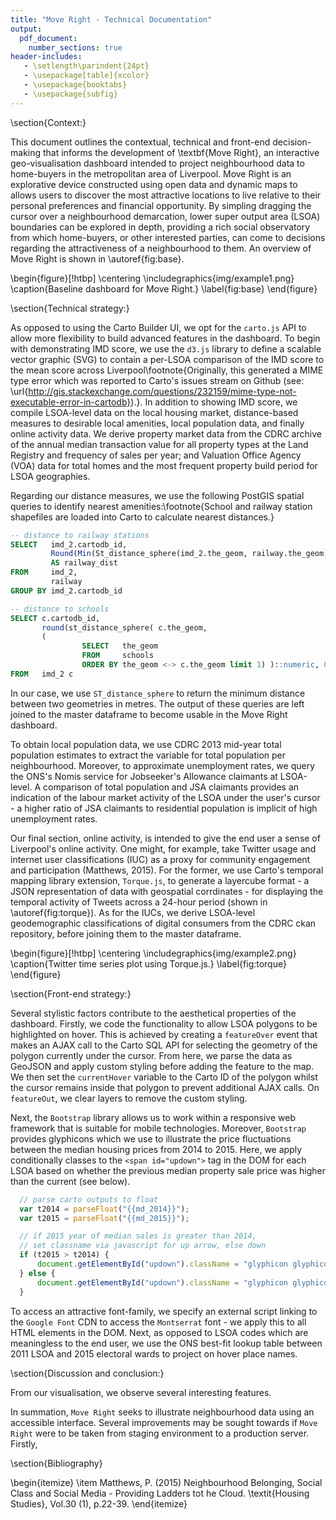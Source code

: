 ```yaml
---
title: "Move Right - Technical Documentation"
output:
  pdf_document:
    number_sections: true
header-includes:
   - \setlength\parindent{24pt}
   - \usepackage[table]{xcolor}
   - \usepackage{booktabs}
   - \usepackage{subfig}
---
```




\section{Context:}

This document outlines the contextual, technical and front-end decision-making that informs the development of \textbf{Move Right}, an interactive geo-visualisation dashboard intended to project neighbourhood data to home-buyers in the metropolitan area of Liverpool. Move Right is an explorative device constructed using open data and dynamic maps to allows users to discover the most attractive locations to live relative to their personal preferences and financial opportunity. By simpling dragging the cursor over a neighbourhood demarcation, lower super output area (LSOA) boundaries can be explored in depth, providing a rich social observatory from which home-buyers, or other interested parties, can come to decisions regarding the attractiveness of a neighbourhood to them. An overview of Move Right is shown in \autoref{fig:base}.

\begin{figure}[!htbp]
\centering
\includegraphics{img/example1.png}
\caption{Baseline dashboard for Move Right.}
\label{fig:base}
\end{figure}

\section{Technical strategy:}

As opposed to using the Carto Builder UI, we opt for the `carto.js` API to allow more flexibility to build advanced features in the dashboard. To begin with demonstrating IMD score, we use the `d3.js` library to define a scalable vector graphic (SVG) to contain a per-LSOA comparison of the IMD score to the mean score across Liverpool\footnote{Originally, this generated a MIME type error which was reported to Carto's issues stream on Github (see: \url{http://gis.stackexchange.com/questions/232159/mime-type-not-executable-error-in-cartodb}).}. In addition to showing IMD score, we compile LSOA-level data on the local housing market, distance-based measures to desirable local amenities, local population data, and finally online activity data. We derive property market data from the CDRC archive of the annual median transaction value for all property types at the Land Registry and frequency of sales per year; and Valuation Office Agency (VOA) data for total homes and the most frequent property build period for LSOA geographies. 

Regarding our distance measures, we use the following PostGIS spatial queries to identify nearest amenities:\footnote{School and railway station shapefiles are loaded into Carto to calculate nearest distances.} 

```sql
-- distance to railway stations 
SELECT   imd_2.cartodb_id, 
         Round(Min(St_distance_sphere(imd_2.the_geom, railway.the_geom))::numeric, 0) 
         AS railway_dist
FROM     imd_2, 
         railway 
GROUP BY imd_2.cartodb_id 

-- distance to schools
SELECT c.cartodb_id, 
       round(st_distance_sphere( c.the_geom, 
       ( 
                SELECT   the_geom 
                FROM     schools 
                ORDER BY the_geom <-> c.the_geom limit 1) )::numeric, 0) AS school_dist 
FROM   imd_2 c
```
In our case, we use `ST_distance_sphere` to return the minimum distance between two geometries in metres. The output of these queries are left joined to the master dataframe to become usable in the Move Right dashboard.

To obtain local population data, we use CDRC 2013 mid-year total population estimates to extract the variable for total population per neighbourhood. Moreover, to approximate unemployment rates, we query the ONS's Nomis service for Jobseeker's Allowance claimants at LSOA-level. A comparison of total population and JSA claimants provides an indication of the labour market activity of the LSOA under the user's cursor - a higher ratio of JSA claimants to residential population is implicit of high unemployment rates.

Our final section, online activity, is intended to give the end user a sense of Liverpool's online activity. One might, for example, take Twitter usage and internet user classifications (IUC) as a proxy for community engagement and participation (Matthews, 2015). For the former, we use Carto's temporal mapping library extension, `Torque.js`, to generate a layercube format - a JSON representation of data with geospatial corrdinates - for displaying the temporal activity of Tweets across a 24-hour period (shown in \autoref{fig:torque}). As for the IUCs, we derive LSOA-level geodemographic classifications of digital consumers from the CDRC ckan repository, before joining them to the master dataframe.

\begin{figure}[!htbp]
\centering
\includegraphics{img/example2.png}
\caption{Twitter time series plot using Torque.js.}
\label{fig:torque}
\end{figure}

\section{Front-end strategy:}

Several stylistic factors contribute to the aesthetical properties of the dashboard. Firstly, we code the functionality to allow LSOA polygons to be highlighted on hover. This is achieved by creating a `featureOver` event that makes an AJAX call to the Carto SQL API for selecting the geometry of the polygon currently under the cursor. From here, we parse the data as GeoJSON and apply custom styling before adding the feature to the map. We then set the `currentHover` variable to the Carto ID of the polygon whilst the cursor remains inside that polygon to prevent additional AJAX calls. On `featureOut`, we clear layers to remove the custom styling.

Next, the `Bootstrap` library allows us to work within a responsive web framework that is suitable for mobile technologies. Moreover, `Bootstrap` provides glyphicons which we use to illustrate the price fluctuations between the median housing prices from 2014 to 2015. Here, we apply conditionally classes to the `<span id="updown">` tag in the DOM for each LSOA based on whether the previous median property sale price was higher than the current (see below).


```javascript
  // parse carto outputs to float
  var t2014 = parseFloat("{{md_2014}}");
  var t2015 = parseFloat("{{md_2015}}");

  // if 2015 year of median sales is greater than 2014,
  // set classname via javascript for up arrow, else down
  if (t2015 > t2014) {
      document.getElementById("updown").className = "glyphicon glyphicon-arrow-up"
  } else {
      document.getElementById("updown").className = "glyphicon glyphicon-arrow-down"
  }
```

To access an attractive font-family, we specify an external script linking to the `Google Font` CDN to access the `Montserrat` font - we apply this to all HTML elements in the DOM. Next, as opposed to LSOA codes which are meaningless to the end user, we use the ONS best-fit lookup table between 2011 LSOA and 2015 electoral wards to project on hover place names. 

\section{Discussion and conclusion:}

From our visualisation, we observe several interesting features.

In summation, `Move Right` seeks to illustrate neighbourhood data using an accessible interface. Several improvements may be sought towards if `Move Right` were to be taken from staging environment to a production server.  Firstly, 

\section{Bibliography}

 \begin{itemize}
   \item  Matthews, P. (2015) Neighbourhood Belonging, Social Class and Social Media - Providing Ladders tot he Cloud. \textit{Housing Studies}, Vol.30 (1), p.22-39.
 \end{itemize}

